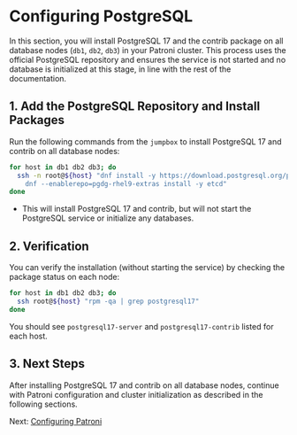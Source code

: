 # Configuring PostgreSQL

In this section, you will install PostgreSQL 17 and the contrib package on all database nodes (`db1`, `db2`, `db3`) in your Patroni cluster. This process uses the official PostgreSQL repository and ensures the service is not started and no database is initialized at this stage, in line with the rest of the documentation.

## 1. Add the PostgreSQL Repository and Install Packages

Run the following commands from the `jumpbox` to install PostgreSQL 17 and contrib on all database nodes:

```bash
for host in db1 db2 db3; do
  ssh -n root@${host} "dnf install -y https://download.postgresql.org/pub/repos/yum/reporpms/EL-9-aarch64/pgdg-redhat-repo-latest.noarch.rpm && \
    dnf --enablerepo=pgdg-rhel9-extras install -y etcd"
done
```

- This will install PostgreSQL 17 and contrib, but will not start the PostgreSQL service or initialize any databases.

## 2. Verification

You can verify the installation (without starting the service) by checking the package status on each node:

```bash
for host in db1 db2 db3; do
  ssh root@${host} "rpm -qa | grep postgresql17"
done
```

You should see `postgresql17-server` and `postgresql17-contrib` listed for each host.

## 3. Next Steps

After installing PostgreSQL 17 and contrib on all database nodes, continue with Patroni configuration and cluster initialization as described in the following sections.

Next: [Configuring Patroni](06-configuring-patroni.md)
